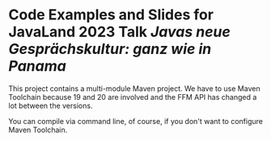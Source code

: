 # Code Examples and Slides for JavaLand 2023 Talk *Javas neue Gesprächskultur: ganz wie in Panama*

This project contains a multi-module Maven project. We have to use Maven Toolchain because 19 and 20
are involved and the FFM API has changed a lot between the versions.

You can compile via command line, of course, if you don't want to configure Maven Toolchain.

